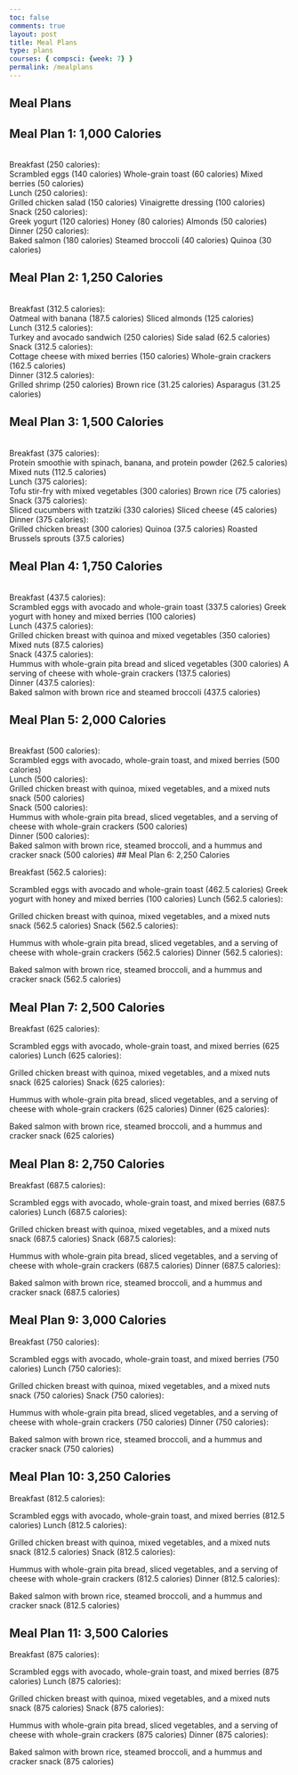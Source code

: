 ```yaml
---
toc: false
comments: true
layout: post
title: Meal Plans
type: plans
courses: { compsci: {week: 7} }
permalink: /mealplans
---
```


## Meal Plans

## Meal Plan 1: 1,000 Calories
<br>
Breakfast (250 calories):
<br>
Scrambled eggs (140 calories)
Whole-grain toast (60 calories)
Mixed berries (50 calories)
<br>
Lunch (250 calories):
<br>
Grilled chicken salad (150 calories)
Vinaigrette dressing (100 calories)
<br>
Snack (250 calories):
<br>
Greek yogurt (120 calories)
Honey (80 calories)
Almonds (50 calories)
<br>
Dinner (250 calories):
<br>
Baked salmon (180 calories)
Steamed broccoli (40 calories)
Quinoa (30 calories)

## Meal Plan 2: 1,250 Calories
<br>
Breakfast (312.5 calories):
<br>
Oatmeal with banana (187.5 calories)
Sliced almonds (125 calories)
<br>
Lunch (312.5 calories):
<br>
Turkey and avocado sandwich (250 calories)
Side salad (62.5 calories)
<br>
Snack (312.5 calories):
<br>
Cottage cheese with mixed berries (150 calories)
Whole-grain crackers (162.5 calories)
<br>
Dinner (312.5 calories):
<br>
Grilled shrimp (250 calories)
Brown rice (31.25 calories)
Asparagus (31.25 calories)

## Meal Plan 3: 1,500 Calories
<br>
Breakfast (375 calories):
<br>
Protein smoothie with spinach, banana, and protein powder (262.5 calories)
Mixed nuts (112.5 calories)
<br>
Lunch (375 calories):
<br>
Tofu stir-fry with mixed vegetables (300 calories)
Brown rice (75 calories)
<br>
Snack (375 calories):
<br>
Sliced cucumbers with tzatziki (330 calories)
Sliced cheese (45 calories)
<br>
Dinner (375 calories):
<br>
Grilled chicken breast (300 calories)
Quinoa (37.5 calories)
Roasted Brussels sprouts (37.5 calories)

## Meal Plan 4: 1,750 Calories
<br>
Breakfast (437.5 calories):
<br>
Scrambled eggs with avocado and whole-grain toast (337.5 calories)
Greek yogurt with honey and mixed berries (100 calories)
<br>
Lunch (437.5 calories):
<br>
Grilled chicken breast with quinoa and mixed vegetables (350 calories)
Mixed nuts (87.5 calories)
<br>
Snack (437.5 calories):
<br>
Hummus with whole-grain pita bread and sliced vegetables (300 calories)
A serving of cheese with whole-grain crackers (137.5 calories)
<br>
Dinner (437.5 calories):
<br>
Baked salmon with brown rice and steamed broccoli (437.5 calories)

## Meal Plan 5: 2,000 Calories
<br>
Breakfast (500 calories):
<br>
Scrambled eggs with avocado, whole-grain toast, and mixed berries (500 calories)
<br>
Lunch (500 calories):
<br>
Grilled chicken breast with quinoa, mixed vegetables, and a mixed nuts snack (500 calories)
<br>
Snack (500 calories):
<br>
Hummus with whole-grain pita bread, sliced vegetables, and a serving of cheese with whole-grain crackers (500 calories)
<br>
Dinner (500 calories):
<br>
Baked salmon with brown rice, steamed broccoli, and a hummus and cracker snack (500 calories)
## Meal Plan 6: 2,250 Calories

Breakfast (562.5 calories):

Scrambled eggs with avocado and whole-grain toast (462.5 calories)
Greek yogurt with honey and mixed berries (100 calories)
Lunch (562.5 calories):

Grilled chicken breast with quinoa, mixed vegetables, and a mixed nuts snack (562.5 calories)
Snack (562.5 calories):

Hummus with whole-grain pita bread, sliced vegetables, and a serving of cheese with whole-grain crackers (562.5 calories)
Dinner (562.5 calories):

Baked salmon with brown rice, steamed broccoli, and a hummus and cracker snack (562.5 calories)
## Meal Plan 7: 2,500 Calories

Breakfast (625 calories):

Scrambled eggs with avocado, whole-grain toast, and mixed berries (625 calories)
Lunch (625 calories):

Grilled chicken breast with quinoa, mixed vegetables, and a mixed nuts snack (625 calories)
Snack (625 calories):

Hummus with whole-grain pita bread, sliced vegetables, and a serving of cheese with whole-grain crackers (625 calories)
Dinner (625 calories):

Baked salmon with brown rice, steamed broccoli, and a hummus and cracker snack (625 calories)
## Meal Plan 8: 2,750 Calories

Breakfast (687.5 calories):

Scrambled eggs with avocado, whole-grain toast, and mixed berries (687.5 calories)
Lunch (687.5 calories):

Grilled chicken breast with quinoa, mixed vegetables, and a mixed nuts snack (687.5 calories)
Snack (687.5 calories):

Hummus with whole-grain pita bread, sliced vegetables, and a serving of cheese with whole-grain crackers (687.5 calories)
Dinner (687.5 calories):

Baked salmon with brown rice, steamed broccoli, and a hummus and cracker snack (687.5 calories)
## Meal Plan 9: 3,000 Calories

Breakfast (750 calories):

Scrambled eggs with avocado, whole-grain toast, and mixed berries (750 calories)
Lunch (750 calories):

Grilled chicken breast with quinoa, mixed vegetables, and a mixed nuts snack (750 calories)
Snack (750 calories):

Hummus with whole-grain pita bread, sliced vegetables, and a serving of cheese with whole-grain crackers (750 calories)
Dinner (750 calories):

Baked salmon with brown rice, steamed broccoli, and a hummus and cracker snack (750 calories)
## Meal Plan 10: 3,250 Calories

Breakfast (812.5 calories):

Scrambled eggs with avocado, whole-grain toast, and mixed berries (812.5 calories)
Lunch (812.5 calories):

Grilled chicken breast with quinoa, mixed vegetables, and a mixed nuts snack (812.5 calories)
Snack (812.5 calories):

Hummus with whole-grain pita bread, sliced vegetables, and a serving of cheese with whole-grain crackers (812.5 calories)
Dinner (812.5 calories):

Baked salmon with brown rice, steamed broccoli, and a hummus and cracker snack (812.5 calories)
## Meal Plan 11: 3,500 Calories

Breakfast (875 calories):

Scrambled eggs with avocado, whole-grain toast, and mixed berries (875 calories)
Lunch (875 calories):

Grilled chicken breast with quinoa, mixed vegetables, and a mixed nuts snack (875 calories)
Snack (875 calories):

Hummus with whole-grain pita bread, sliced vegetables, and a serving of cheese with whole-grain crackers (875 calories)
Dinner (875 calories):

Baked salmon with brown rice, steamed broccoli, and a hummus and cracker snack (875 calories)